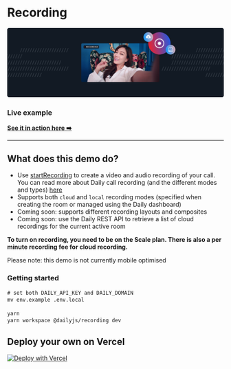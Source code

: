 # Recording

![Recording](./image.png)

### Live example

**[See it in action here ➡️](https://dailyjs-recording.vercel.app)**

---

## What does this demo do?

- Use [startRecording](https://docs.daily.co/reference#%EF%B8%8F-startrecording) to create a video and audio recording of your call. You can read more about Daily call recording (and the different modes and types) [here](https://docs.daily.co/reference#recordings)
- Supports both `cloud` and `local` recording modes (specified when creating the room or managed using the Daily dashboard)
- Coming soon: supports different recording layouts and composites
- Coming soon: use the Daily REST API to retrieve a list of cloud recordings for the current active room

**To turn on recording, you need to be on the Scale plan. There is also a per minute recording fee for cloud recording.**

Please note: this demo is not currently mobile optimised

### Getting started

```
# set both DAILY_API_KEY and DAILY_DOMAIN
mv env.example .env.local

yarn
yarn workspace @dailyjs/recording dev
```

## Deploy your own on Vercel

[![Deploy with Vercel](https://vercel.com/button)](https://vercel.com/new/daily-co/clone-flow?repository-url=https%3A%2F%2Fgithub.com%2Fdaily-demos%2Fexamples.git&env=DAILY_DOMAIN%2CDAILY_API_KEY&envDescription=Your%20Daily%20domain%20and%20API%20key%20can%20be%20found%20on%20your%20account%20dashboard&envLink=https%3A%2F%2Fdashboard.daily.co&project-name=daily-examples&repo-name=daily-examples)
